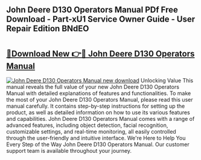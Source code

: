 ## John Deere D130 Operators Manual PDf Free Download - Part-xU1 Service Owner Guide - User Repair Edition BNdEO

# <h2><a href="http://bc92181.oget.top/?id=John+Deere+D130+Operators+Manual">🔗Download New 👉🔴 John Deere D130 Operators Manual</a></h2>

[![John Deere D130 Operators Manual new download](https://i.imgur.com/5g1atiW.png)](http://bc92181.oget.top/?id=John+Deere+D130+Operators+Manual)
Unlocking Value This manual reveals the full value of your new John Deere D130 Operators Manual with detailed explanations of features and functionalities. To make the most of your John Deere D130 Operators Manual, please read this user manual carefully. It contains step-by-step instructions for setting up the product, as well as detailed information on how to use its various features and capabilities. John Deere D130 Operators Manual comes with a range of advanced features, including object detection, facial recognition, customizable settings, and real-time monitoring, all easily controlled through the user-friendly and intuitive interface. We're Here to Help You Every Step of the Way John Deere D130 Operators Manual. Our customer support team is available throughout your journey.
